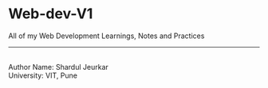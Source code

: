 # Web-dev-V1
All of my Web Development Learnings, Notes and Practices
<hr> <br>
Author Name: Shardul Jeurkar <br>
University: VIT, Pune
<!-- Profession: B-Tech -->